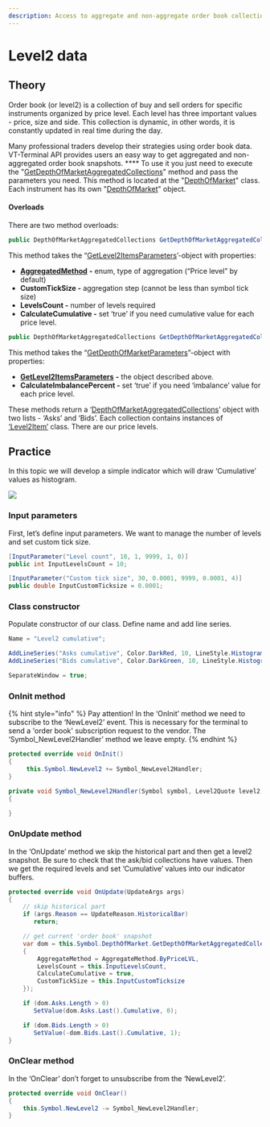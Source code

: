```yaml
---
description: Access to aggregate and non-aggregate order book collections.
---
```


# Level2 data

## **Theory**

Order book (or level2) is a collection of buy and sell orders for specific instruments organized by price level. Each level has three important values - price, size and side. This collection is dynamic, in other words, it is constantly updated in real time during the day.&#x20;

Many professional traders develop their strategies using order book data. VT-Terminal API provides users an easy way to get aggregated and non-aggregated order book snapshots. **** To use it you just need to execute the "[GetDepthOfMarketAggregatedCollections](https://api.quantower.com/docs/TradingPlatform.BusinessLayer.DepthOfMarket.html#TradingPlatform\_BusinessLayer\_DepthOfMarket\_GetDepthOfMarketAggregatedCollections\_TradingPlatform\_BusinessLayer\_GetDepthOfMarketParameters\_)" method and pass the parameters you need. This method is located at the "[DepthOfMarket](https://api.quantower.com/docs/TradingPlatform.BusinessLayer.DepthOfMarket.html)" class. Each instrument has its own "[DepthOfMarket](https://api.quantower.com/docs/TradingPlatform.BusinessLayer.DepthOfMarket.html)" object.

#### Overloads

There are two method overloads:

```csharp
public DepthOfMarketAggregatedCollections GetDepthOfMarketAggregatedCollections(GetLevel2ItemsParameters parameters = null)
```

This method takes the “[GetLevel2ItemsParameters](https://api.quantower.com/docs/TradingPlatform.BusinessLayer.GetLevel2ItemsParameters.html)’-object with properties:

* [**AggregatedMethod**](https://api.quantower.com/docs/TradingPlatform.BusinessLayer.AggregateMethod.html) **-** enum, type of aggregation (“Price level” by default)
* **CustomTickSize -** aggregation step (cannot be less than symbol tick size)
* **LevelsCount -** number of levels required
* **CalculateCumulative -** set ‘true’ if you need cumulative value for each price level.

```csharp
public DepthOfMarketAggregatedCollections GetDepthOfMarketAggregatedCollections(GetDepthOfMarketParameters parameters)
```

This method takes the “[GetDepthOfMarketParameters](https://api.quantower.com/docs/TradingPlatform.BusinessLayer.GetDepthOfMarketParameters.html)”-object with properties:

* [**GetLevel2ItemsParameters**](https://api.quantower.com/docs/TradingPlatform.BusinessLayer.GetLevel2ItemsParameters.html) **-** the object described above.
* **CalculateImbalancePercent -** set ‘true’ if you need ‘imbalance’ value for each price level.

These methods return a ‘[DepthOfMarketAggregatedCollections](https://api.quantower.com/docs/TradingPlatform.BusinessLayer.DepthOfMarketAggregatedCollections.html)’ object with two lists - ‘Asks’ and ‘Bids’. Each collection contains instances of [‘Level2Item’](https://api.quantower.com/docs/TradingPlatform.BusinessLayer.Level2Item.html) class. There are our price levels.

## **Practice**

In this topic we will develop a simple indicator which will draw ‘Cumulative’ values as histogram.

![](../.gitbook/assets/level2\_example.png)

### **Input parameters**

First, let’s define input parameters. We want to manage the number of levels and set custom tick size.

```csharp
[InputParameter("Level count", 10, 1, 9999, 1, 0)]
public int InputLevelsCount = 10;

[InputParameter("Custom tick size", 30, 0.0001, 9999, 0.0001, 4)]
public double InputCustomTicksize = 0.0001;
```

### **Class constructor**

Populate constructor of our class. Define name and add line series.

```csharp
Name = "Level2 cumulative";

AddLineSeries("Asks cumulative", Color.DarkRed, 10, LineStyle.Histogramm);
AddLineSeries("Bids cumulative", Color.DarkGreen, 10, LineStyle.Histogramm);

SeparateWindow = true;
```

### **OnInit method**

{% hint style="info" %}
Pay attention! In the ‘OnInit’ method we need to subscribe to the ‘NewLevel2’ event. This is necessary for the terminal to send a 'order book' subscription request to the vendor. The ‘Symbol\_NewLevel2Handler’ method we leave empty.
{% endhint %}

```csharp
protected override void OnInit()
{
     this.Symbol.NewLevel2 += Symbol_NewLevel2Handler;
}

private void Symbol_NewLevel2Handler(Symbol symbol, Level2Quote level2, DOMQuote dom)
{

}
```

### OnUpdate method

In the ‘OnUpdate’ method we skip the historical part and then get a level2 snapshot. Be sure to check that the ask/bid collections have values. Then we get the required levels and set ‘Cumulative’ values into our indicator buffers.

```csharp
protected override void OnUpdate(UpdateArgs args)
{
    // skip historical part
    if (args.Reason == UpdateReason.HistoricalBar)
       return;

    // get current 'order book' snapshot
    var dom = this.Symbol.DepthOfMarket.GetDepthOfMarketAggregatedCollections(new GetLevel2ItemsParameters()
    {
        AggregateMethod = AggregateMethod.ByPriceLVL,
        LevelsCount = this.InputLevelsCount,
        CalculateCumulative = true,
        CustomTickSize = this.InputCustomTicksize
    });

    if (dom.Asks.Length > 0)
       SetValue(dom.Asks.Last().Cumulative, 0);

    if (dom.Bids.Length > 0)
       SetValue(-dom.Bids.Last().Cumulative, 1);
}
```

### OnClear method

In the ‘OnClear’ don’t forget to unsubscribe from the ‘NewLevel2’.

```csharp
protected override void OnClear()
{
    this.Symbol.NewLevel2 -= Symbol_NewLevel2Handler;
}
```
